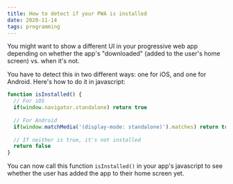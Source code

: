 ```yaml
---
title: How to detect if your PWA is installed
date: 2020-11-14
tags: programming
---
```

You might want to show a different UI in your progressive web app depending on whether the app's "downloaded" (added to the user's home screen) vs. when it's not. 

You have to detect this in two different ways: one for iOS, and one for Android. Here's how to do it in javascript: 

```javascript
function isInstalled() {
  // For iOS
  if(window.navigator.standalone) return true
  
  // For Android
  if(window.matchMedia('(display-mode: standalone)').matches) return true
  
  // If neither is true, it's not installed
  return false
}
```

You can now call this function `isInstalled()` in your app's javascript to see whether the user has added the app to their home screen yet. 
